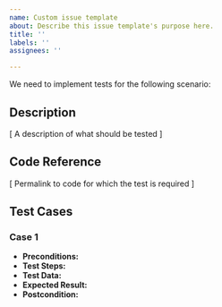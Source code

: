 ```yaml
---
name: Custom issue template
about: Describe this issue template's purpose here.
title: ''
labels: ''
assignees: ''

---
```


We need to implement tests for the following scenario:

## Description
[ A description of what should be tested ]

## Code Reference
[ Permalink to code for which the test is required ]

## Test Cases 

### Case 1
 
- **Preconditions:** 
- **Test Steps:** 
- **Test Data:** 
- **Expected Result:** 
- **Postcondition:**
